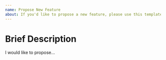 ```yaml
---
name: Propose New Feature
about: If you'd like to propose a new feature, please use this template.
---
```


# Brief Description

<!-- Please provide a brief description of what you'd like to propose. -->

I would like to propose...
